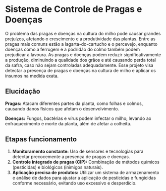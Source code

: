 
# Sistema de Controle de Pragas e Doenças

O problema das pragas e doenças na cultura do milho pode causar grandes prejuízos, afetando o crescimento e a produtividade das plantas. Entre as pragas mais comuns estão a lagarta-do-cartucho e o percevejo, enquanto doenças como a ferrugem e a podridão do colmo também podem prejudicar a lavoura.
As pragas e doenças podem reduzir significativamente a produção, diminuindo a qualidade dos grãos e até causando perda total da safra, caso não sejam controladas adequadamente. Esse projeto visa detectar a presença de pragas e doenças na cultura de milho e aplicar os insumos na medida exata.


## Elucidação
**Pragas:** Atacam diferentes partes da planta, como folhas e colmos, causando danos físicos que afetam o desenvolvimento.

**Doenças:** Fungos, bactérias e vírus podem infectar o milho, levando ao enfraquecimento e morte da planta, além de afetar a colheita.
## Etapas funcionamento
1. **Monitoramento constante:** Uso de sensores e tecnologias para detectar precocemente a presença de pragas e doenças.
2. **Controle integrado de pragas (CIP):** Combinação de métodos químicos (pesticidas) e biológicos (inimigos naturais).
3. **Aplicação precisa de produtos:** Utilizar um sistema de armazenamento e análise de dados para ajustar a aplicação de pesticidas e fungicidas conforme necessário, evitando uso excessivo e desperdício.